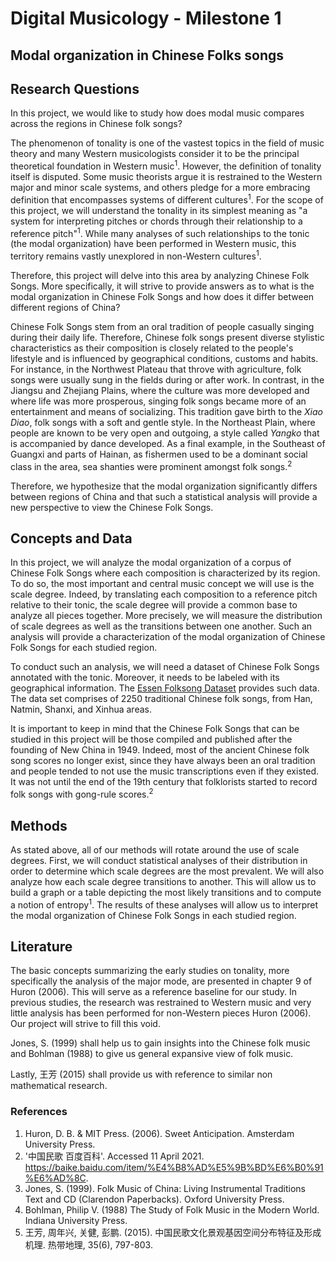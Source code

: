 # Digital Musicology - Milestone 1

## Modal organization in Chinese Folks songs

## Research Questions

In this project, we would like to study how does modal music compares across the regions in Chinese folk songs?

The phenomenon of tonality is one of the vastest topics in the field of music theory and many Western musicologists consider it to be the principal theoretical foundation in Western music<sup>1</sup>. However, the definition of tonality itself is disputed. Some music theorists argue it is restrained to the Western major and minor scale systems, and others pledge for a more embracing definition that encompasses systems of different cultures<sup>1</sup>. For the scope of this project, we will understand the tonality in its simplest meaning as "a system for interpreting pitches or chords through their relationship to a reference pitch"<sup>1</sup>. While many analyses of such relationships to the tonic (the modal organization) have been performed in Western music, this territory remains vastly unexplored in non-Western cultures<sup>1</sup>.

Therefore, this project will delve into this area by analyzing Chinese Folk Songs. More specifically, it will strive to provide answers as to what is the modal organization in Chinese Folk Songs and how does it differ between different regions of China?

Chinese Folk Songs stem from an oral tradition of people casually singing during their daily life. Therefore, Chinese folk songs present diverse stylistic characteristics as their composition is closely related to the people's lifestyle and is influenced by geographical conditions, customs and habits. For instance, in the Northwest Plateau that throve with agriculture, folk songs were usually sung in the fields during or after work. In contrast, in the Jiangsu and Zhejiang Plains, where the culture was more developed and where life was more prosperous, singing folk songs became more of an entertainment and means of socializing. This tradition gave birth to the _Xiao Diao_, folk songs with a soft and gentle style. In the Northeast Plain, where people are known to be very open and outgoing, a style called _Yangko_ that is accompanied by dance developed. As a final example, in the Southeast of Guangxi and parts of Hainan, as fishermen used to be a dominant social class in the area, sea shanties were prominent amongst folk songs.<sup>2</sup>

Therefore, we hypothesize that the modal organization significantly differs between regions of China and that such a statistical analysis will provide a new perspective to view the Chinese Folk Songs.

## Concepts and Data

In this project, we will analyze the modal organization of a corpus of Chinese Folk Songs where each composition is characterized by its region. To do so, the most important and central music concept we will use is the scale degree. Indeed, by translating each composition to a reference pitch relative to their tonic, the scale degree will provide a common base to analyze all pieces together. More precisely, we will measure the distribution of scale degrees as well as the transitions between one another. Such an analysis will provide a characterization of the modal organization of Chinese Folk Songs for each studied region.

To conduct such an analysis, we will need a dataset of Chinese Folk Songs annotated with the tonic. Moreover, it needs to be labeled with its geographical information. The [Essen Folksong Dataset](http://kern.ccarh.org/browse?l=essen) provides such data. The data set comprises of 2250 traditional Chinese folk songs, from Han, Natmin, Shanxi, and Xinhua areas.

It is important to keep in mind that the Chinese Folk Songs that can be studied in this project will be those compiled and published after the founding of New China in 1949. Indeed, most of the ancient Chinese folk song scores no longer exist, since they have always been an oral tradition and people tended to not use the music transcriptions even if they existed. It was not until the end of the 19th century that folklorists started to record folk songs with gong-rule scores.<sup>2</sup>

## Methods

As stated above, all of our methods will rotate around the use of scale degrees. First, we will conduct statistical analyses of their distribution in order to determine which scale degrees are the most prevalent. We will also analyze how each scale degree transitions to another. This will allow us to build a graph or a table depicting the most likely transitions and to compute a notion of entropy<sup>1</sup>. The results of these analyses will allow us to interpret the modal organization of Chinese Folk Songs in each studied region.

## Literature

The basic concepts summarizing the early studies on tonality, more specifically the analysis of the major mode, are presented in chapter 9 of Huron (2006). This will serve as a reference baseline for our study. In previous studies, the research was restrained to Western music and very little analysis has been performed for non-Western pieces Huron (2006). Our project will strive to fill this void.

Jones, S. (1999) shall help us to gain insights into the Chinese folk music and Bohlman (1988) to give us general expansive view of folk music.

Lastly, 王芳 (2015) shall provide us with reference to similar non mathematical research.

### References

1. Huron, D. B. & MIT Press. (2006). Sweet Anticipation. Amsterdam University Press.
2. '中国民歌 百度百科'. Accessed 11 April 2021. https://baike.baidu.com/item/%E4%B8%AD%E5%9B%BD%E6%B0%91%E6%AD%8C.
3. Jones, S. (1999). Folk Music of China: Living Instrumental Traditions Text and CD (Clarendon Paperbacks). Oxford University Press.
4. Bohlman, Philip V. (1988) The Study of Folk Music in the Modern World. Indiana University Press.
5. 王芳, 周年兴, 关健, 彭鹏. (2015). 中国民歌文化景观基因空间分布特征及形成机理. 热带地理, 35(6), 797-803.
